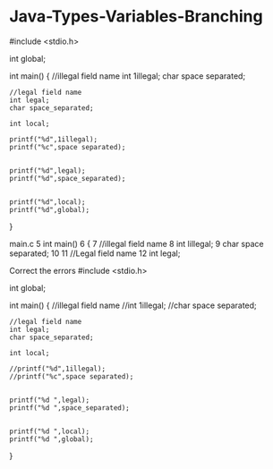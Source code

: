 # Java-Types-Variables-Branching
#include <stdio.h> 

int global;

int main()
{
    //illegal field name
    int 1illegal;
    char space separated;
    
    //legal field name
    int legal;
    char space_separated;
    
    int local;
    
    printf("%d",1illegal);
    printf("%c",space separated);
    
    
    printf("%d",legal);
    printf("%d",space_separated);
    
    
    printf("%d",local);
    printf("%d",global);
}

main.c 5 int main() 6 { 7 //illegal field name 8 int lillegal; 9 char space separated; 10 11 //Legal field name 12 int legal;

Correct the errors
#include <stdio.h> 

int global;

int main()
{
    //illegal field name
    //int 1illegal;
    //char space separated;
    
    //legal field name
    int legal;
    char space_separated;
    
    int local;
    
    //printf("%d",1illegal);
    //printf("%c",space separated);
    
    
    printf("%d ",legal);
    printf("%d ",space_separated);
    
    
    printf("%d ",local);
    printf("%d ",global);
}

